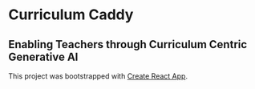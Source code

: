 # Curriculum Caddy
## Enabling Teachers through Curriculum Centric Generative AI  
This project was bootstrapped with [Create React App](https://github.com/facebook/create-react-app).

